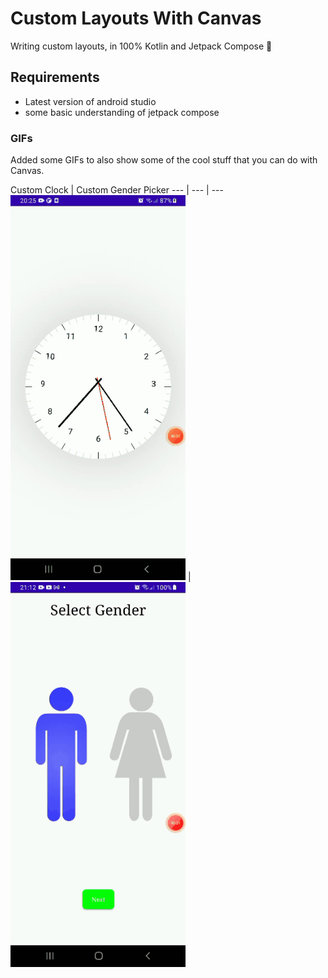Custom Layouts With Canvas
==============

Writing custom layouts, in 100% Kotlin and Jetpack Compose :rocket:

Requirements
----
- Latest version of android studio
- some basic understanding of jetpack compose

### GIFs

Added some GIFs to also show some of the cool stuff that you can do with Canvas.

Custom Clock | Custom Gender Picker
--- | --- | ---
<img src="https://github.com/sammy-mutahi/CustomViews/blob/main/screenshots/clock.gif" width="280"/> | <img src="https://github.com/sammy-mutahi/CustomViews/blob/main/screenshots/picker.gif" width="280"/>
